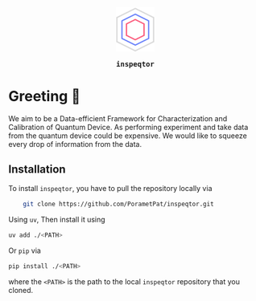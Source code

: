 
<div style="text-align: center;">
    <img src="docs/assets/inspeqtor_logo.svg" alt="Alt Text" style="width:15%; height:auto;">
    <p style="font-weight: bold; font-family: monospace;">
        inspeqtor
    </p>
</div>

# Greeting 🖖

We aim to be a Data-efficient Framework for Characterization and Calibration of Quantum Device. As performing experiment and take data from the quantum device could be expensive. We would like to squeeze every drop of information from the data.

## Installation

To install `inspeqtor`, you have to pull the repository locally via

```bash
    git clone https://github.com/PorametPat/inspeqtor.git
```
Using `uv`,
Then install it using
``` bash
uv add ./<PATH>
```
Or `pip` via
``` bash
pip install ./<PATH>
```
where the `<PATH>` is the path to the local `inspeqtor` repository that you cloned.
